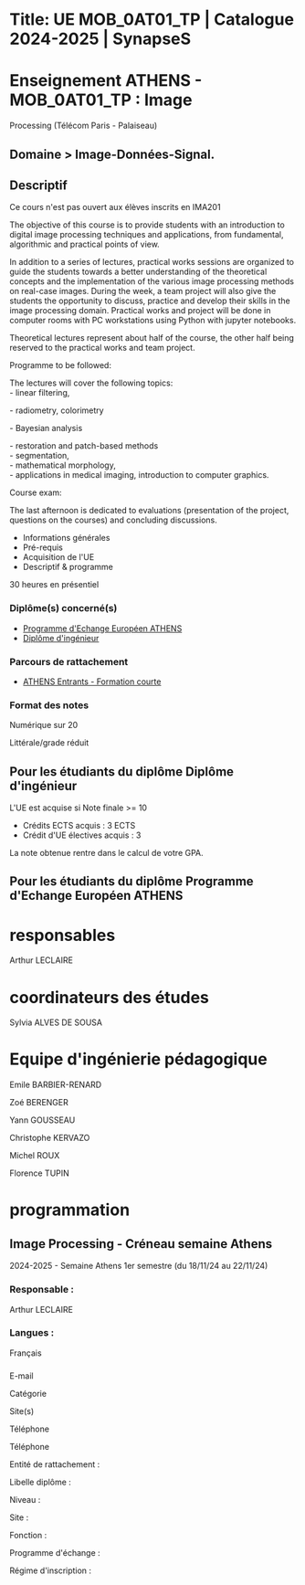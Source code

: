 # Title: UE MOB_0AT01_TP | Catalogue 2024-2025 | SynapseS

#  [ ](/catalogue/2024-2025) Enseignement ATHENS \- MOB_0AT01_TP : Image
Processing (Télécom Paris - Palaiseau)

## Domaine > Image-Données-Signal.

## Descriptif

Ce cours n'est pas ouvert aux élèves inscrits en IMA201

The objective of this course is to provide students with an introduction to
digital image processing techniques and applications, from fundamental,
algorithmic and practical points of view.  
  
In addition to a series of lectures, practical works sessions are organized to
guide the students towards a better understanding of the theoretical concepts
and the implementation of the various image processing methods on real-case
images. During the week, a team project will also give the students the
opportunity to discuss, practice and develop their skills in the image
processing domain. Practical works and project will be done in computer rooms
with PC workstations using Python with jupyter notebooks.

Theoretical lectures represent about half of the course, the other half being
reserved to the practical works and team project.

Programme to be followed:

The lectures will cover the following topics:  
\- linear filtering,

\- radiometry, colorimetry

\- Bayesian analysis

\- restoration and patch-based methods  
\- segmentation,  
\- mathematical morphology,  
\- applications in medical imaging, introduction to computer graphics.

Course exam:

The last afternoon is dedicated to evaluations (presentation of the project,
questions on the courses) and concluding discussions.

  * Informations générales
  * Pré-requis
  * Acquisition de l'UE
  * Descriptif & programme

30 heures en présentiel

### Diplôme(s) concerné(s)

  * [Programme d'Echange Européen ATHENS](/catalogue/2024-2025/diplome/2395/ATHENS-programme-d-echange-europeen-athens)
  * [Diplôme d'ingénieur](/catalogue/2024-2025/diplome/4/ING-diplome-d-ingenieur)

### Parcours de rattachement

  * [ATHENS Entrants - Formation courte](/catalogue/2024-2025/parcours/4678/ATHENS-FC-athens-entrants-formation-courte)

### Format des notes

Numérique sur 20

Littérale/grade réduit

## Pour les étudiants du diplôme Diplôme d'ingénieur

L'UE est acquise si Note finale >= 10

  * Crédits ECTS acquis : 3 ECTS
  * Crédit d'UE électives acquis : 3

La note obtenue rentre dans le calcul de votre GPA.

## Pour les étudiants du diplôme Programme d'Echange Européen ATHENS

# responsables

Arthur LECLAIRE

# coordinateurs des études

Sylvia ALVES DE SOUSA

# Equipe d'ingénierie pédagogique

Emile BARBIER-RENARD

Zoé BERENGER

Yann GOUSSEAU

Christophe KERVAZO

Michel ROUX

Florence TUPIN

# programmation

## Image Processing - Créneau semaine Athens

2024-2025 - Semaine Athens 1er semestre (du 18/11/24 au 22/11/24)

### Responsable :

Arthur LECLAIRE

### Langues :

Français

###

E-mail

Catégorie

Site(s)

Téléphone

Téléphone

Entité de rattachement :

Libelle diplôme :

Niveau :

Site :

Fonction :

Programme d'échange :

Régime d'inscription :

